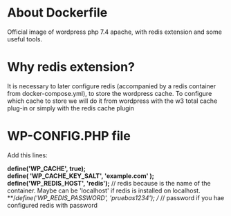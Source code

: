 # About Dockerfile

Official image of wordpress php 7.4 apache, with redis extension and some useful tools.

# Why redis extension?


It is necessary to later configure redis (accompanied by a redis container from docker-compose.yml), to store the wordpress cache. To configure which cache to store we will do it from wordpress with the w3 total cache plug-in or simply with the redis cache plugin

# WP-CONFIG.PHP file

Add this lines:

**define('WP_CACHE', true);**  
**define( 'WP_CACHE_KEY_SALT', 'example.com' );**  
**define('WP_REDIS_HOST', 'redis');** // redis because is the name of the container. Maybe can be 'localhost' if redis is installed on localhost.  
**/*define('WP_REDIS_PASSWORD', 'pruebas1234'); */**  // password if you hae configured redis with password
